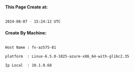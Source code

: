 
   
#### This Page Create at:

```bash

2024-08-07 - 15:24:12 UTC

```

#### Create By Machine:

```bash

Host Name : fv-az575-81

platform  : Linux-6.5.0-1025-azure-x86_64-with-glibc2.35

Ip Local  : 10.1.0.68

```

